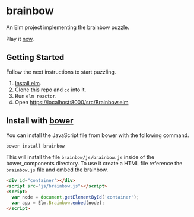 # brainbow
An Elm project implementing the brainbow puzzle.

Play it [now][puzzle].

## Getting Started
Follow the next instructions to start puzzling.

1. [Install elm][install].
2. Clone this repo and `cd` into it.
3. Run `elm reactor`.
4. Open [https://localhost:8000/src/Brainbow.elm][local]

## Install with [bower][]
You can install the JavaScript file from bower with the following command.

```sh
bower install brainbow
```

This will install the file `brainbow/js/brainbow.js` inside of the
bower_components directory. To use it create a HTML file reference the
`brainbow.js` file and embed the brainbow.

```html
<div id="container"></div>
<script src="js/brainbow.js"></script>
<script>
  var node = document.getElementById('container');
  var app = Elm.Brainbow.embed(node);
</script>
```

[install]: http://elm-lang.org/install
[local]: http://localhost:8000/src/Brainbow.elm
[puzzle]: http://fifth-postulate/brainbow
[bower]: https://bower.io/
